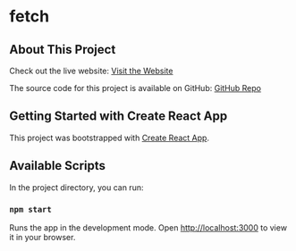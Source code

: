 # fetch

## About This Project
Check out the live website: [Visit the Website](https://tarunv2.github.io/fetch)

The source code for this project is available on GitHub: [GitHub Repo](https://github.com/tarunv2/fetch)

## Getting Started with Create React App

This project was bootstrapped with [Create React App](https://github.com/facebook/create-react-app).

## Available Scripts
In the project directory, you can run:

### `npm start`
Runs the app in the development mode. Open [http://localhost:3000](http://localhost:3000) to view it in your browser.
